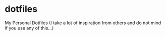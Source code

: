 # dotfiles
My Personal Dotfiles (I take a lot of inspiration from others and do not mind if you use any of this...)
